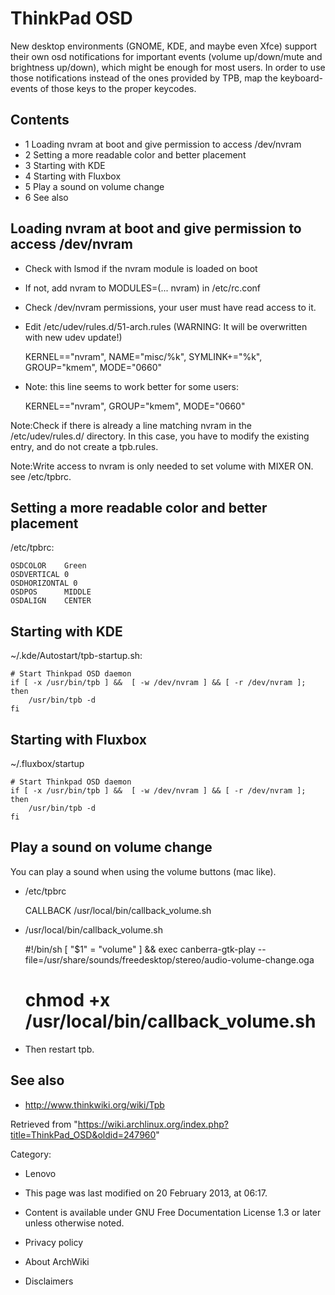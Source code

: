ThinkPad OSD
============

New desktop environments (GNOME, KDE, and maybe even Xfce) support their
own osd notifications for important events (volume up/down/mute and
brightness up/down), which might be enough for most users. In order to
use those notifications instead of the ones provided by TPB, map the
keyboard-events of those keys to the proper keycodes.

Contents
--------

-   1 Loading nvram at boot and give permission to access /dev/nvram
-   2 Setting a more readable color and better placement
-   3 Starting with KDE
-   4 Starting with Fluxbox
-   5 Play a sound on volume change
-   6 See also

Loading nvram at boot and give permission to access /dev/nvram
--------------------------------------------------------------

-   Check with lsmod if the nvram module is loaded on boot
-   If not, add nvram to MODULES=(... nvram) in /etc/rc.conf
-   Check /dev/nvram permissions, your user must have read access to it.
-   Edit /etc/udev/rules.d/51-arch.rules (WARNING: It will be
    overwritten with new udev update!)

    KERNEL=="nvram",   NAME="misc/%k", SYMLINK+="%k", GROUP="kmem", MODE="0660"

-   Note: this line seems to work better for some users:

    KERNEL=="nvram", GROUP="kmem", MODE="0660"

Note:Check if there is already a line matching nvram in the
/etc/udev/rules.d/ directory. In this case, you have to modify the
existing entry, and do not create a tpb.rules.

Note:Write access to nvram is only needed to set volume with MIXER ON.
see /etc/tpbrc.

Setting a more readable color and better placement
--------------------------------------------------

/etc/tpbrc:

    OSDCOLOR    Green
    OSDVERTICAL 0
    OSDHORIZONTAL 0
    OSDPOS      MIDDLE
    OSDALIGN    CENTER

Starting with KDE
-----------------

~/.kde/Autostart/tpb-startup.sh:

    # Start Thinkpad OSD daemon
    if [ -x /usr/bin/tpb ] &&  [ -w /dev/nvram ] && [ -r /dev/nvram ]; then
        /usr/bin/tpb -d
    fi

Starting with Fluxbox
---------------------

~/.fluxbox/startup

    # Start Thinkpad OSD daemon
    if [ -x /usr/bin/tpb ] &&  [ -w /dev/nvram ] && [ -r /dev/nvram ]; then
        /usr/bin/tpb -d
    fi

Play a sound on volume change
-----------------------------

You can play a sound when using the volume buttons (mac like).

-   /etc/tpbrc

    CALLBACK /usr/local/bin/callback_volume.sh

-   /usr/local/bin/callback_volume.sh

    #!/bin/sh
    [ "$1" = "volume" ] && exec canberra-gtk-play --file=/usr/share/sounds/freedesktop/stereo/audio-volume-change.oga

    # chmod +x /usr/local/bin/callback_volume.sh

-   Then restart tpb.

See also
--------

-   http://www.thinkwiki.org/wiki/Tpb

Retrieved from
"https://wiki.archlinux.org/index.php?title=ThinkPad_OSD&oldid=247960"

Category:

-   Lenovo

-   This page was last modified on 20 February 2013, at 06:17.
-   Content is available under GNU Free Documentation License 1.3 or
    later unless otherwise noted.
-   Privacy policy
-   About ArchWiki
-   Disclaimers
